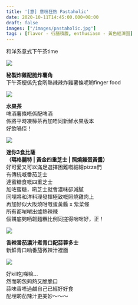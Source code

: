 ```yaml
---
title: '[意] 意粉狂熱 Pastaholic'
date: 2020-10-11T14:45:00.000+08:00
draft: false
images: ["/images/pastaholic.jpg"]
tags : [flavor - 行膳積腹, enthusiasm - 黃色經濟圈]
---
```


和洋系意式下午茶time

![](/images/pastaholic1.jpg)

**秘製炸雞配脆炸薯角**  
下午茶梗係先食啲熱辣辣炸雞薯條呢啲finger food  

![](/images/pastaholic2.jpg)

**水果茶**  
啤酒薯條唔係配啤酒  
係將平時凍檸茶再加唔同新鮮水果版本  
好飲喎佢！  

![](/images/pastaholic.jpg)

**迷你3食比薩**  
**（瑪格麗特 | 黃金四重芝士 | 照燒雞蛋黃醬）**  
好可愛又可以滿足選擇困難嘅細細pizza們  
有傳統嘅番茄芝士  
連蜜糖食嘅四重芝士  
加咗蜜糖，啲芝士就會濃味卻減膩  
同埋將和洋料理發揮極致嘅照燒雞肉上  
再加好似大阪燒咁嘅蛋黃醬 x 紫菜條  
所有都啱啱出爐熱辣辣  
個餅底夠哂韌麵糰比例同搓得啱啱好，正！  

![](/images/pastaholic3.jpg)

**香辣番茄濃汁煮青口配蒜蓉多士**  
新鮮青口响番茄微辣汁裡面  

![](/images/pastaholic4.jpg)

好kill包㗎嘛...  
然而啲包夠熱又脆脆口  
蒜味香唔過鹹自己已經好好食  
配埋啲茄辣汁更美妙～～～

